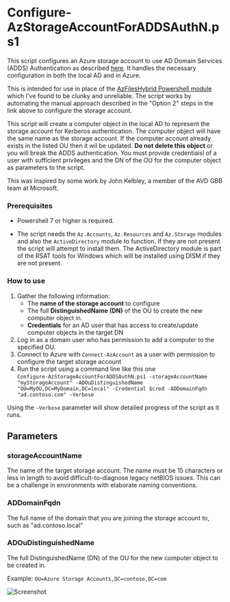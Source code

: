 # Configure-AzStorageAccountForADDSAuthN.ps1

This script configures an Azure storage account to use AD Domain Services (ADDS) Authentication as described [here](https://docs.microsoft.com/en-us/azure/storage/files/storage-files-identity-auth-active-directory-enable).  It handles the necessary configuration in both the local AD and in Azure.

This is intended for use in place of the [AzFilesHybrid Powershell module](https://github.com/Azure-Samples/azure-files-samples/releases) which I've found to be clunky and unreliable.  The script works by automating the manual approach described in the "Option 2" steps in the link above to configure the storage account.

This script will create a computer object in the local AD to represent the storage account for Kerberos authentication.  The computer object will have the same name as the storage account.  If the computer account already exists in the listed OU then it wil be updated.  **Do not delete this object** or you will break the ADDS authentication.  You must provide credentiaisl of a user with sufficient privileges and the DN of the OU for the computer object as parameters to the script.

This was inspired by some work by John Kelbley, a member of the AVD GBB team at Microsoft.

### **Prerequisites**

* Powershell 7 or higher is required.

* The script needs the `Az.Accounts`, `Az.Resources` and `Az.Storage` modules and also the `ActiveDirectory` module to function.  If they are not present the script will attempt to install them.  The ActiveDirectory module is part of the RSAT tools for Windows which will be installed using DISM if they are not present.

### How to use

1. Gather the following information:
    * The **name of the storage account** to configure
    * The full **DistinguishedName (DN)** of the OU to create the new computer object in.
    * **Credentials** for an AD user that has access to create/update computer objects in the target DN
2. Log in as a domain user who has permission to add a computer to the specified OU.
3. Connect to Azure with `Connect-AzAccount` as a user with permission to configure the target storage account
4. Run the script using a command line like this one<br> `Configure-AzStorageAccountForADDSAuthN.ps1 -storageAccountName "myStorageAccount" -ADOuDistinguishedName "OU=MyOU,DC=MyDomain,DC=local" -Credential $cred -ADDomainFqdn "ad.contoso.com" -Verbose`

Using the `-Verbose` parameter will show detailed progress of the script as it runs.

## **Parameters**

### **storageAccountName**

The name of the target storage account. The name must be 15 characters or less in length to avoid difficult-to-diagnose legacy netBIOS issues.  This can be a challenge in environments with elaborate naming conventions.

### **ADDomainFqdn**

The full name of the domain that you are joining the storage account to, such as "ad.contoso.local"

### **ADOuDistinguishedName**

The full DistinguishedName (DN) of the OU for the new computer object to be created in.

Example: `OU=Azure Storage Accounts,DC=contoso,DC=com`

![Screenshot](https://github.com/hooverken/ARMPowershell/blob/main/Configure-AzFilesShareForADDSAuthn/Configure-AzStorageAccountForADDSAuthN.png?raw=true)
